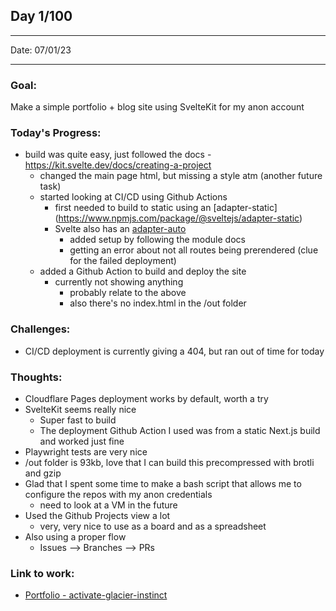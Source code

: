 ## Day 1/100

---

Date: 07/01/23

---

### Goal:

Make a simple portfolio + blog site using SvelteKit for my anon account

### **Today's Progress**: 

- build was quite easy, just followed the docs 
        - https://kit.svelte.dev/docs/creating-a-project
    - changed the main page html, but missing a style atm (another future task)
    - started looking at CI/CD using Github Actions
        - first needed to build to static using an [adapter-static]
(https://www.npmjs.com/package/@sveltejs/adapter-static)
        - Svelte also has an [adapter-auto](https://www.npmjs.com/package/@sveltejs/adapter-auto)
            - added setup by following the module docs
            - getting an error about not all routes being prerendered (clue for the failed deployment)
    - added a Github Action to build and deploy the site
        - currently not showing anything
            - probably relate to the above
            - also there's no index.html in the /out folder

### **Challenges**:
- CI/CD deployment is currently giving a 404, but ran out of time for today

### **Thoughts**: 

- Cloudflare Pages deployment works by default, worth a try
- SvelteKit seems really nice 
    - Super fast to build
    - The deployment Github Action I used was from a static Next.js build and worked just fine
- Playwright tests are very nice
- /out folder is 93kb, love that I can build this precompressed with brotli and gzip
- Glad that I spent some time to make a bash script that allows me to configure the repos with my anon credentials
    - need to look at a VM in the future
- Used the Github Projects view a lot 
    - very, very nice to use as a board and as a spreadsheet
- Also using a proper flow
    - Issues --> Branches --> PRs

### **Link to work:** 
- [Portfolio - activate-glacier-instinct](https://github.com/activate-glacier-instinct/activate-glacier-instinct.github.io)



